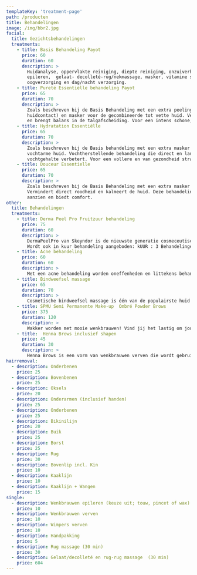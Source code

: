 ```yaml
---
templateKey: 'treatment-page'
path: /producten
title: Behandelingen
image: /img/bbr2.jpg
facial:
  title: Gezichtsbehandelingen
  treatments:
    - title: Basis Behandeling Payot
      price: 60
      duration: 60
      description: >
        Huidanalyse, oppervlakte reiniging, diepte reiniging, onzuiverheden verwijderen,                                   
        epileren,  gelaat- decolleté-rug/nekmassage, masker, vitamine serum,                                            
        oogverzorging en dag/nacht verzorging.
    - title: Pureté Essentiëlle behandeling Payot 
      price: 65
      duration: 70
      description: >
        Zoals beschreven bij de Basis Behandeling met een extra peeling (die zich verwarmd door               
        huidcontact) en masker voor de gecombineerde tot vette huid. Verwijdert onzuiverheden                                 
        en brengt balans in de talgafscheiding. Voor een intens schone, matte en vlekkeloze huid.
    - title: Hydratation Essentiëlle	
      price: 65
      duration: 70
      description: >
        Zoals beschreven bij de Basis behandeling met een extra masker voor de                                               
        vochtarme huid. Vochtherstellende behandeling die direct en langdurig het                                      
        vochtgehalte verbetert. Voor een vollere en van gezondheid stralend, soepele huid.
    - title: Douceur Essentielle 
      price: 65
      duration: 70
      description: >
        Zoals beschreven bij de Basis Behandeling met een extra masker voor de gevoelige huid.                   
        Vermindert direct roodheid en kalmeert de huid. Deze behandeling geeft de huid een rustig                    
        aanzien en biedt comfort.	 
other:
  title: Behandelingen
  treatments:
    - title: Derma Peel Pro Fruitzuur behandeling 
      price: 75
      duration: 60
      description: >
        DermaPeelPro van Skeyndor is de nieuwste generatie cosmeceutische peeling die onmiddellijk inwerkt op de imperfecties van de huid. DermaPeelPro is ontwikkeld om een diepgaande, intense peeling te geven, die vergelijkbaar is met de peeling behandelingen die uitgevoerd worden in medische klinieken.    
        Wordt ook in kuur behandeling aangeboden: kUUR : 3 Behandelingen voor €  195,--  i.p.v €  225,--
    - title: Acne behandeling
      price: 60
      duration: 60
      description: >
        Met een acne behandeling worden oneffenheden en littekens behandeld. Om een optimaal resultaat te behalen werken wij met een behandelplan op maat. Voorafgaand aan een behandeling onderzoeken we de huid, waarbij we het huidtype bepalen en inschatten in welke mate de acne actief is. Tevens ondersteunen we een behandel plan voor thuisgebruik om het beste resultaat te behouden. Wij werken samen met zorgverzekeraars zodat behandelingen vergoed kunnen worden.
    - title: Bindweefsel massage 	
      price: 65
      duration: 70
      description: >
        Cosmetische bindweefsel massage is één van de populairste huid verbeterende behandelingen. De behandeling verhoogt de doorbloeding en activeert de huidstofwisseling, is uitermate geschikt om littekenweefsel los te maken en om een verslapte huid, een slecht doorbloede huid, een verouderde huid, rimpels of acne te verbeteren en/of te verminderen. In de bindweefsel massage wordt hyaluronzuur aangemaakt, dit is een lichaamseigen stof welke vocht vasthoud en daardoor volume creëert aan ons weefsel. Wij werken samen met zorgverzekeraars zodat behandelingen vergoed kunnen worden
    - title: SPMU Semi Permanente Make-up  Ombré Powder Brows
      price: 375
      duration: 120
      description: >
        Wakker worden met mooie wenkbrauwen! Vind jij het lastig om jou wenkbrauwen dagelijks bij te werken? Dan is de Ombré Powder Brows voor jou dé oplossing. Dit is een nieuwe techniek in semi permanente make up. Het creëert een natuurlijke poederlook. Het voordeel van deze  behandeling is dat het nagenoeg geschikt is voor iedereen en in elke gewenste kleur + vorm. Het resultaat blijft gemiddeld 1 ½ tot 2 jaar mooi en goed zichtbaar. 
    - title:  Henna Brows inclusief shapen	
      price: 45
      duration: 30
      description: >
        Henna Brows is een vorm van wenkbrauwen verven die wordt gebruikt om de huid onder de wenkbrauw te verdonkeren. Henna is een natuurlijke kleurstof gemaakt van een plant. Dit is een nieuwe zeer populaire manier van wenkbrauwen verven zonder ammoniak of waterstofperoxide. Met Henna kunnen we elke wenkbrauw in elke gewenste kleur verven. Henna blijft 2 weken op de huid en 5/6 weken op de haartjes.
hairremoval: 
  - description: Onderbenen 
    price: 25
  - description: Bovenbenen 
    price: 25
  - description: Oksels 
    price: 20
  - description: Onderarmen (inclusief handen) 
    price: 25
  - description: Onderbenen 
    price: 25
  - description: Bikinilijn     
    price: 20
  - description: Buik
    price: 25
  - description: Borst 
    price: 25
  - description: Rug
    price: 30
  - description: Bovenlip incl. Kin 
    price: 10
  - description: Kaaklijn
    price: 10
  - description: Kaaklijn + Wangen
    price: 15
single: 
  - description: Wenkbrauwen epileren (keuze uit; touw, pincet of wax) 
    price: 10
  - description: Wenkbrauwen verven
    price: 10
  - description: Wimpers verven
    price: 10
  - description: Handpakking
    price: 5
  - description: Rug massage (30 min)
    price: 30
  - description: Gelaat/decolleté en rug-rug massage  (30 min)
    price: 604
---
```

